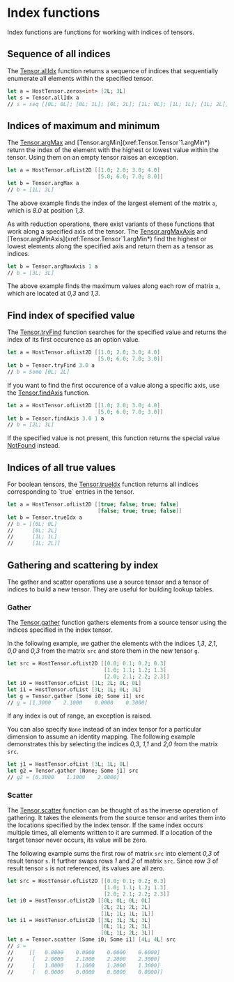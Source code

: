 # Index functions

Index functions are functions for working with indices of tensors.

## Sequence of all indices

The [Tensor.allIdx](xref:Tensor.Tensor`1.allIdx*) function returns a sequence of indices that sequentially enumerate all elements within the specified tensor.

```fsharp
let a = HostTensor.zeros<int> [2L; 3L]
let s = Tensor.allIdx a
// s = seq [[0L; 0L]; [0L; 1L]; [0L; 2L]; [1L; 0L]; [1L; 1L]; [1L; 2L]]
```

## Indices of maximum and minimum

The [Tensor.argMax](xref:Tensor.Tensor`1.argMax*) and [Tensor.argMin](xref:Tensor.Tensor`1.argMin*) return the index of the element with the highest or lowest value within the tensor.
Using them on an empty tensor raises an exception.

```fsharp
let a = HostTensor.ofList2D [[1.0; 2.0; 3.0; 4.0]
                             [5.0; 6.0; 7.0; 8.0]]
let b = Tensor.argMax a
// b = [1L; 3L]
```

The above example finds the index of the largest element of the matrix `a`, which is *8.0* at position *1,3*.

As with reduction operations, there exist variants of these functions that work along a specified axis of the tensor.
The [Tensor.argMaxAxis](xref:Tensor.Tensor`1.argMaxAxis*) and [Tensor.argMinAxis](xref:Tensor.Tensor`1.argMin*) find the highest or lowest elements along the specified axis and return them as a tensor as indices.

```fsharp
let b = Tensor.argMaxAxis 1 a
// b = [3L; 3L]
```

The above example finds the maximum values along each row of matrix `a`, which are located at *0,3* and *1,3*.

## Find index of specified value

The [Tensor.tryFind](xref:Tensor.Tensor`1.tryFind*) function searches for the specified value and returns the index of its first occurence as an option value.

```fsharp
let a = HostTensor.ofList2D [[1.0; 2.0; 3.0; 4.0]
                             [5.0; 6.0; 7.0; 3.0]]
let b = Tensor.tryFind 3.0 a
// b = Some [0L; 2L]
```

If you want to find the first occurence of a value along a specific axis, use the [Tensor.findAxis](xref:Tensor.Tensor`1.findAxis*) function.

```fsharp
let a = HostTensor.ofList2D [[1.0; 2.0; 3.0; 4.0]
                             [5.0; 6.0; 7.0; 3.0]]
let b = Tensor.findAxis 3.0 1 a
// b = [2L; 3L]
```

If the specified value is not present, this function returns the special value [NotFound](xref:Tensor.Tensor`1.NotFound) instead.

## Indices of all true values

For boolean tensors, the [Tensor.trueIdx](xref:Tensor.Tensor`1.trueIdx*) function returns all indices corresponding to `true` entries in the tensor.

```fsharp
let a = HostTensor.ofList2D [[true; false; true; false]
                             [false; true; true; false]]
let b = Tensor.trueIdx a
// b = [[0L; 0L]
//      [0L; 2L]
//      [1L; 1L]
//      [1L; 2L]]
```

## Gathering and scattering by index

The gather and scatter operations use a source tensor and a tensor of indices to build a new tensor.
They are useful for building lookup tables.

### Gather

The [Tensor.gather](xref:Tensor.Tensor`1.gather*) function gathers elements from a source tensor using the indices specified in the index tensor.

In the following example, we gather the elements with the indices *1,3*, *2,1*, *0,0* and *0,3* from the matrix `src` and store them in the new tensor `g`.

```fsharp
let src = HostTensor.ofList2D [[0.0; 0.1; 0.2; 0.3]
                               [1.0; 1.1; 1.2; 1.3]
                               [2.0; 2.1; 2.2; 2.3]]
let i0 = HostTensor.ofList [1L; 2L; 0L; 0L]
let i1 = HostTensor.ofList [3L; 1L; 0L; 3L]
let g = Tensor.gather [Some i0; Some i1] src
// g = [1.3000    2.1000    0.0000    0.3000]
```

If any index is out of range, an exception is raised.

You can also specify `None` instead of an index tensor for a particular dimension to assume an identity mapping.
The following example demonstrates this by selecting the indices *0,3*, *1,1* and *2,0* from the matrix `src`.

```fsharp
let j1 = HostTensor.ofList [3L; 1L; 0L]
let g2 = Tensor.gather [None; Some j1] src
// g2 = [0.3000    1.1000    2.0000]
```

### Scatter

The [Tensor.scatter](xref:Tensor.Tensor`1.scatter*) function can be thought of as the inverse operation of gathering.
It takes the elements from the source tensor and writes them into the locations specified by the index tensor.
If the same index occurs multiple times, all elements written to it are summed.
If a location of the target tensor never occurs, its value will be zero.

The following example sums the first row of matrix `src` into element *0,3* of result tensor `s`.
It further swaps rows *1* and *2* of matrix `src`.
Since row *3* of result tensor `s` is not referenced, its values are all zero.
```fsharp
let src = HostTensor.ofList2D [[0.0; 0.1; 0.2; 0.3]
                               [1.0; 1.1; 1.2; 1.3]
                               [2.0; 2.1; 2.2; 2.3]]
let i0 = HostTensor.ofList2D [[0L; 0L; 0L; 0L]
                              [2L; 2L; 2L; 2L]
                              [1L; 1L; 1L; 1L]]
let i1 = HostTensor.ofList2D [[3L; 3L; 3L; 3L]
                              [0L; 1L; 2L; 3L]
                              [0L; 1L; 2L; 3L]]
let s = Tensor.scatter [Some i0; Some i1] [4L; 4L] src
// s =
//     [[   0.0000    0.0000    0.0000    0.6000]
//      [   2.0000    2.1000    2.2000    2.3000]
//      [   1.0000    1.1000    1.2000    1.3000]
//      [   0.0000    0.0000    0.0000    0.0000]]
```

